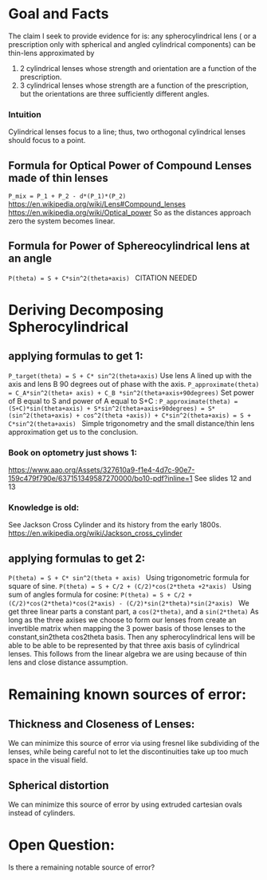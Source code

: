 # Goal and Facts
The claim I seek to provide evidence for is:
any spherocylindrical lens ( or a prescription only with spherical and angled cylindrical components) can be thin-lens approximated by 
1. 2 cylindrical lenses whose strength and orientation are a function of the prescription.
2. 3 cylindrical lenses whose strength are a function of the prescription, but the orientations are three sufficiently different angles. 
### Intuition
Cylindrical lenses focus to a line; thus, two orthogonal cylindrical lenses should focus to a point.
## Formula for Optical Power of Compound Lenses made of thin lenses
```P_mix = P_1 + P_2 - d*(P_1)*(P_2) ```
https://en.wikipedia.org/wiki/Lens#Compound_lenses
https://en.wikipedia.org/wiki/Optical_power
So as the distances approach zero the system becomes linear.
## Formula for Power of Sphereocylindrical lens at an angle
```P(theta) = S + C*sin^2(theta+axis) ```
CITATION NEEDED
# Deriving Decomposing Spherocylindrical
## applying formulas to get 1:
```P_target(theta) = S + C* sin^2(theta+axis)```
Use  lens A lined up with the axis and lens B 90 degrees out of phase with the axis.
```P_approximate(theta) = C_A*sin^2(theta+ axis) + C_B *sin^2(theta+axis+90degrees)```
Set power of B equal to S and power of A equal to S+C :
```P_approximate(theta) = (S+C)*sin(theta+axis) + S*sin^2(theta+axis+90degrees) = S*(sin^2(theta+axis) + cos^2(theta +axis)) + C*sin^2(theta+axis) = S + C*sin^2(theta+axis) ```
Simple trigonometry and the small distance/thin lens approximation get us to the conclusion.
### Book on optometry just shows 1:
https://www.aao.org/Assets/327610a9-f1e4-4d7c-90e7-159c479f790e/637151349587270000/bo10-pdf?inline=1
See slides 12 and 13
### Knowledge is old:
See Jackson Cross Cylinder and its history from the early 1800s.
https://en.wikipedia.org/wiki/Jackson_cross_cylinder
## applying formulas to get 2:
```P(theta) = S + C* sin^2(theta + axis) ```
Using trigonometric formula for square of sine.
```P(theta) = S + C/2 + (C/2)*cos(2*theta +2*axis) ```
Using sum of angles formula for cosine:
```P(theta) = S + C/2 + (C/2)*cos(2*theta)*cos(2*axis) - (C/2)*sin(2*theta)*sin(2*axis) ```
We get three linear parts a constant part, a ```cos(2*theta)```, and a ```sin(2*theta)```
As long as the three axises we choose to form our lenses from create an invertible matrix 
when mapping the 3 power basis of those lenses to the constant,sin2theta cos2theta basis.
Then any spherocylindrical lens will be able to be able to be represented by that three axis basis of cylindrical lenses.
This follows from the linear algebra we are using because of thin lens and close distance assumption.

# Remaining known sources of error:
## Thickness and Closeness of Lenses:
We can minimize this source of error via using fresnel like subdividing of the lenses,
while being careful not to let the discontinuities take up too much space in the visual field.
## Spherical distortion
We can minimize this source of error by using extruded cartesian ovals instead of cylinders.
# Open Question:
Is there a remaining notable source of error?

